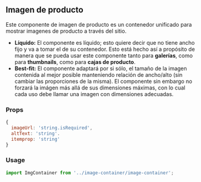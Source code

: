 ## Imagen de producto

Este componente de imagen de producto es un contenedor unificado para mostrar imagenes de producto a través del sitio.
* **Líquido:** El componente es líquido; esto quiere decir que no tiene ancho fijo y va a tomar el de su contenedor. Esto está hecho así a propósito de manera que se pueda usar este componente tanto para **galerías**, como para **thumbnails**, como para **cajas de producto**.
* **Best-fit:** El componente adaptará por si sólo, el tamaño de la imagen contenida al mejor posible manteniendo relación de ancho/alto (sin cambiar las proporciones de la misma). El componente sin embargo no forzará la imágen más allá de sus dimensiones máximas, con lo cual cada uso debe llamar una imagen con dimensiones adecuadas.

### Props

```javascript
{
  imageUrl: 'string.isRequired',
  altText: 'string'.
  itemprop: 'string'
}
```

### Usage

```javascript
import ImgContainer from '../image-container/image-container';
```
